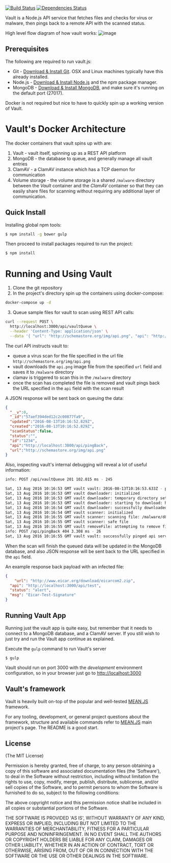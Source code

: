 [![Build Status](https://travis-ci.org/lirantal/vault.svg?branch=master)](https://travis-ci.org/lirantal/vault)
[![Dependencies Status](https://david-dm.org/lirantal/vault.svg)](https://david-dm.org/lirantal/vault)

Vault is a Node.js API service that fetches files and checks for virus or malware, then pings back to a remote API with the scanned status.

High level flow diagram of how vault works:
![image](https://cloud.githubusercontent.com/assets/316371/17279958/f6f006d8-578b-11e6-8a4d-279d96206169.png)


## Prerequisites
The following are required to run vault.js:
* Git - [Download & Install Git](https://git-scm.com/downloads). OSX and Linux machines typically have this already installed.
* Node.js - [Download & Install Node.js](https://nodejs.org/en/download/) and the npm package manager.
* MongoDB - [Download & Install MongoDB](http://www.mongodb.org/downloads), and make sure it's running on the default port (27017).

Docker is not required but nice to have to quickly spin up a working version of Vault.


# Vault's Docker Architecture

The docker containers that vault spins up with are:
1. Vault - vault itself, spinning up as a REST API platform
2. MongoDB - the database to queue, and generally manage all vault entries
3. ClamAV - a ClamAV instance which has a TCP daemon for communication
4. Volume storage - the volume storage is a shared `/malware` directory
between the *Vault* container and the *ClamAV* container so that they can
easily share files for scanning without requiring any additional layer of
communication.


## Quick Install
Installing global npm tools:
```bash
$ npm install -g bower gulp
```
Then proceed to install packages required to run the project:

```bash
$ npm install
```

# Running and Using Vault

1. Clone the git repository
2. In the project's directory spin up the containers using docker-compose:

```bash
docker-compose up -d
```

3. Queue sample files for vault to scan using REST API calls:

```bash
curl --request POST \
  http://localhost:3000/api/vaultQueue \
  --header 'Content-Type: application/json' \
  --data '{ "url": "http://schemastore.org/img/api.png", "api": "http://localhost:3000/api/pingBack", "id": "1234" }'
```

The curl API instructs vault to:
* queue a virus scan for the file specified in the url file
`http://schemastore.org/img/api.png`
* vault downloads the `api.png` image file from the specified `url` field and
saves it to `/malware` directory
* clamav is triggered to scan this in the `/malware` directory
* once the scan has completed the file is removed and vault pings back the URL specified in the `api` field with the scan result

A JSON response will be sent back on queuing the data:
```json
{
  "__v":0,
  "_id":"57aef394ded12c2c00877fa9",
  "updated":"2016-08-13T10:16:52.829Z",
  "created":"2016-08-13T10:16:52.829Z",
  "scanStatus":false,
  "status":"",
  "id":"1234",
  "api":"http://localhost:3000/api/pingBack",
  "url":"http://schemastore.org/img/api.png"
}
```

Also, inspecting vault's internal debugging will reveal a lot of useful information:

```bash
info: POST /api/vaultQueue 201 102.015 ms - 245

Sat, 13 Aug 2016 10:16:53 GMT vault vault: 2016-08-13T10:16:53.633Z - processing document: 57aef394ded12c2c00877fa9
Sat, 13 Aug 2016 10:16:53 GMT vault downloader: initialized
Sat, 13 Aug 2016 10:16:53 GMT vault downloader: temporary directory set to: /malware/
Sat, 13 Aug 2016 10:16:53 GMT vault downloader: starting to download: http://schemastore.org/img/api.png
Sat, 13 Aug 2016 10:16:54 GMT vault downloader: successfully downloaded file: http://schemastore.org/img/api.png
Sat, 13 Aug 2016 10:16:54 GMT vault scanner: initialized
Sat, 13 Aug 2016 10:16:55 GMT vault scanner: scanning file: /malware/d8d8fcb227362b9da1da85c610bf3bbe50756cd2d58589a0a1fd343573e15aa03934e3d2bbda8cd3b21e7422073f0432
Sat, 13 Aug 2016 10:16:55 GMT vault scanner: safe file
Sat, 13 Aug 2016 10:16:55 GMT vault removeFile: attempting to remove file: /malware/d8d8fcb227362b9da1da85c610bf3bbe50756cd2d58589a0a1fd343573e15aa03934e3d2bbda8cd3b21e7422073f0432
info: POST /api/pingBack 404 3.308 ms - 26
Sat, 13 Aug 2016 10:16:55 GMT vault vault: successfully pinged api server http://localhost:3000/api/pingBack and processed 57aef394ded12c2c00877fa9
```

When the scan will finish the queued data will be updated in the MongoDB
database, and also JSON response will be sent back to the URL specified in the
`api` field.

An example response back payload with an infected file:

```json
{
	"url": "http://www.eicar.org/download/eicarcom2.zip",
  "api": "http://localhost:3000/api/test",
  "status": "alert",
  "msg": "Eicar-Test-Signature"
}
```

## Running Vault App

Running just the vault app is quite easy, but remember that it needs to connect to a MongoDB database, and a ClamAV server.
If you still wish to just try and run the Vault app continue as explained.

Execute the `gulp` command to run Vault's server

```
$ gulp
```

Vault should run on port 3000 with the *development* environment configuration, so in your browser just go to [http://localhost:3000](http://localhost:3000)


## Vault's framework
Vault is heavily built on-top of the popular and well-tested [MEAN.JS](https://github.com/meanjs/mean.git) framework.

For any tooling, development, or general project questions about the framework, structure and available commands refer to [MEAN.JS](https://github.com/meanjs/mean.git) main project's page. The README is a good start.


## License
(The MIT License)

Permission is hereby granted, free of charge, to any person obtaining
a copy of this software and associated documentation files (the
'Software'), to deal in the Software without restriction, including
without limitation the rights to use, copy, modify, merge, publish,
distribute, sublicense, and/or sell copies of the Software, and to
permit persons to whom the Software is furnished to do so, subject to
the following conditions:

The above copyright notice and this permission notice shall be
included in all copies or substantial portions of the Software.

THE SOFTWARE IS PROVIDED 'AS IS', WITHOUT WARRANTY OF ANY KIND,
EXPRESS OR IMPLIED, INCLUDING BUT NOT LIMITED TO THE WARRANTIES OF
MERCHANTABILITY, FITNESS FOR A PARTICULAR PURPOSE AND NONINFRINGEMENT.
IN NO EVENT SHALL THE AUTHORS OR COPYRIGHT HOLDERS BE LIABLE FOR ANY
CLAIM, DAMAGES OR OTHER LIABILITY, WHETHER IN AN ACTION OF CONTRACT,
TORT OR OTHERWISE, ARISING FROM, OUT OF OR IN CONNECTION WITH THE
SOFTWARE OR THE USE OR OTHER DEALINGS IN THE SOFTWARE.
